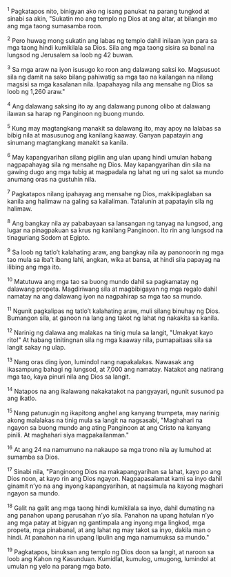 <sup>1</sup>
Pagkatapos nito, binigyan ako ng isang panukat na parang tungkod at sinabi sa akin, "Sukatin mo ang templo ng Dios at ang altar, at bilangin mo ang mga taong sumasamba roon. 

<sup>2</sup>
Pero huwag mong sukatin ang labas ng templo dahil inilaan iyan para sa mga taong hindi kumikilala sa Dios. Sila ang mga taong sisira sa banal na lungsod ng Jerusalem sa loob ng 42 buwan. 

<sup>3</sup>
Sa mga araw na iyon isusugo ko roon ang dalawang saksi ko. Magsusuot sila ng damit na sako bilang pahiwatig sa mga tao na kailangan na nilang magsisi sa mga kasalanan nila. Ipapahayag nila ang mensahe ng Dios sa loob ng 1,260 araw." 

<sup>4</sup>
Ang dalawang saksing ito ay ang dalawang punong olibo at dalawang ilawan sa harap ng Panginoon ng buong mundo. 

<sup>5</sup>
Kung may magtangkang manakit sa dalawang ito, may apoy na lalabas sa bibig nila at masusunog ang kanilang kaaway. Ganyan papatayin ang sinumang magtangkang manakit sa kanila. 

<sup>6</sup>
May kapangyarihan silang pigilin ang ulan upang hindi umulan habang nagpapahayag sila ng mensahe ng Dios. May kapangyarihan din sila na gawing dugo ang mga tubig at magpadala ng lahat ng uri ng salot sa mundo anumang oras na gustuhin nila. 

<sup>7</sup>
Pagkatapos nilang ipahayag ang mensahe ng Dios, makikipaglaban sa kanila ang halimaw na galing sa kailaliman. Tatalunin at papatayin sila ng halimaw. 

<sup>8</sup>
Ang bangkay nila ay pababayaan sa lansangan ng tanyag na lungsod, ang lugar na pinagpakuan sa krus ng kanilang Panginoon. Ito rin ang lungsod na tinaguriang Sodom at Egipto. 

<sup>9</sup>
Sa loob ng tatloʼt kalahating araw, ang bangkay nila ay panonoorin ng mga tao mula sa ibaʼt ibang lahi, angkan, wika at bansa, at hindi sila papayag na ilibing ang mga ito. 

<sup>10</sup>
Matutuwa ang mga tao sa buong mundo dahil sa pagkamatay ng dalawang propeta. Magdiriwang sila at magbibigayan ng mga regalo dahil namatay na ang dalawang iyon na nagpahirap sa mga tao sa mundo. 

<sup>11</sup>
Ngunit pagkalipas ng tatloʼt kalahating araw, muli silang binuhay ng Dios. Bumangon sila, at ganoon na lang ang takot ng lahat ng nakakita sa kanila. 

<sup>12</sup>
Narinig ng dalawa ang malakas na tinig mula sa langit, "Umakyat kayo rito!" At habang tinitingnan sila ng mga kaaway nila, pumapaitaas sila sa langit sakay ng ulap. 

<sup>13</sup>
Nang oras ding iyon, lumindol nang napakalakas. Nawasak ang ikasampung bahagi ng lungsod, at 7,000 ang namatay. Natakot ang natirang mga tao, kaya pinuri nila ang Dios sa langit. 

<sup>14</sup>
Natapos na ang ikalawang nakakatakot na pangyayari, ngunit susunod pa ang ikatlo.

<sup>15</sup>
Nang patunugin ng ikapitong anghel ang kanyang trumpeta, may narinig akong malalakas na tinig mula sa langit na nagsasabi, "Maghahari na ngayon sa buong mundo ang ating Panginoon at ang Cristo na kanyang pinili. At maghahari siya magpakailanman." 

<sup>16</sup>
At ang 24 na namumuno na nakaupo sa mga trono nila ay lumuhod at sumamba sa Dios. 

<sup>17</sup>
Sinabi nila, "Panginoong Dios na makapangyarihan sa lahat, kayo po ang Dios noon, at kayo rin ang Dios ngayon. Nagpapasalamat kami sa inyo dahil ginamit nʼyo na ang inyong kapangyarihan, at nagsimula na kayong maghari ngayon sa mundo. 

<sup>18</sup>
Galit na galit ang mga taong hindi kumikilala sa inyo, dahil dumating na ang panahon upang parusahan nʼyo sila. Panahon na upang hatulan nʼyo ang mga patay at bigyan ng gantimpala ang inyong mga lingkod, mga propeta, mga pinabanal, at ang lahat ng may takot sa inyo, dakila man o hindi. At panahon na rin upang lipulin ang mga namumuksa sa mundo." 

<sup>19</sup>
Pagkatapos, binuksan ang templo ng Dios doon sa langit, at naroon sa loob ang Kahon ng Kasunduan. Kumidlat, kumulog, umugong, lumindol at umulan ng yelo na parang mga bato.
